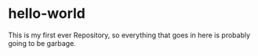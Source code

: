 # hello-world
This is my first ever Repository, so everything that goes in here is probably going to be garbage. 
